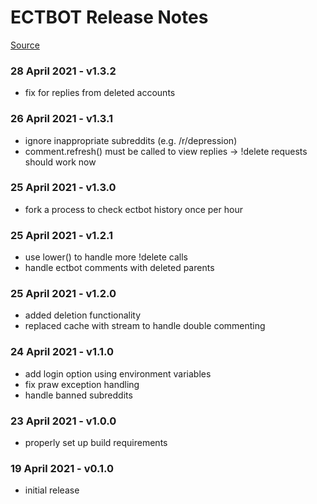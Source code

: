 # ECTBOT Release Notes

[Source](https://github.com/jordanlevy96/reddit-ectbot)

### 28 April 2021 - v1.3.2
- fix for replies from deleted accounts

### 26 April 2021 - v1.3.1
- ignore inappropriate subreddits (e.g. /r/depression)
- comment.refresh() must be called to view replies -> !delete requests should work now

### 25 April 2021 - v1.3.0
- fork a process to check ectbot history once per hour

### 25 April 2021 - v1.2.1
- use lower() to handle more !delete calls
- handle ectbot comments with deleted parents

### 25 April 2021 - v1.2.0
- added deletion functionality
- replaced cache with stream to handle double commenting

### 24 April 2021 - v1.1.0
- add login option using environment variables
- fix praw exception handling
- handle banned subreddits

### 23 April 2021 - v1.0.0
- properly set up build requirements

### 19 April 2021 - v0.1.0
- initial release
